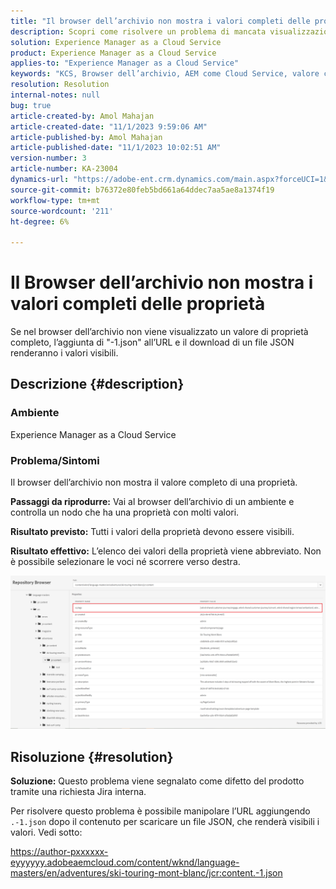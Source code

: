 ```yaml
---
title: "Il browser dell’archivio non mostra i valori completi delle proprietà"
description: Scopri come risolvere un problema di mancata visualizzazione dei valori completi delle proprietà in Adobe Experience Manager nel browser dell’archivio. Aggiungi "-1.json" all’URL.
solution: Experience Manager as a Cloud Service
product: Experience Manager as a Cloud Service
applies-to: "Experience Manager as a Cloud Service"
keywords: "KCS, Browser dell’archivio, AEM come Cloud Service, valore completo"
resolution: Resolution
internal-notes: null
bug: true
article-created-by: Amol Mahajan
article-created-date: "11/1/2023 9:59:06 AM"
article-published-by: Amol Mahajan
article-published-date: "11/1/2023 10:02:51 AM"
version-number: 3
article-number: KA-23004
dynamics-url: "https://adobe-ent.crm.dynamics.com/main.aspx?forceUCI=1&pagetype=entityrecord&etn=knowledgearticle&id=a7d66748-9d78-ee11-8179-6045bd0065b6"
source-git-commit: b76372e80feb5bd661a64ddec7aa5ae8a1374f19
workflow-type: tm+mt
source-wordcount: '211'
ht-degree: 6%

---
```


# Il Browser dell’archivio non mostra i valori completi delle proprietà


Se nel browser dell’archivio non viene visualizzato un valore di proprietà completo, l’aggiunta di &quot;-1.json&quot; all’URL e il download di un file JSON renderanno i valori visibili.

## Descrizione {#description}


### <b>Ambiente</b>

Experience Manager as a Cloud Service



### <b>Problema/Sintomi</b>

Il browser dell’archivio non mostra il valore completo di una proprietà.

<b>Passaggi da riprodurre:</b> Vai al browser dell’archivio di un ambiente e controlla un nodo che ha una proprietà con molti valori.

<b>Risultato previsto:</b> Tutti i valori della proprietà devono essere visibili.

<b>Risultato effettivo:</b> L’elenco dei valori della proprietà viene abbreviato. Non è possibile selezionare le voci né scorrere verso destra.



![](assets/05df7e78-ff6b-ee11-8df0-6045bd006e5a.png)


## Risoluzione {#resolution}

<b>Soluzione:</b>
Questo problema viene segnalato come difetto del prodotto tramite una richiesta Jira interna.

Per risolvere questo problema è possibile manipolare l’URL aggiungendo `.-1.json` dopo il contenuto per scaricare un file JSON, che renderà visibili i valori. Vedi sotto:

https://author-pxxxxxx-eyyyyyy.adobeaemcloud.com/content/wknd/language-masters/en/adventures/ski-touring-mont-blanc/jcr:content.-1.json

